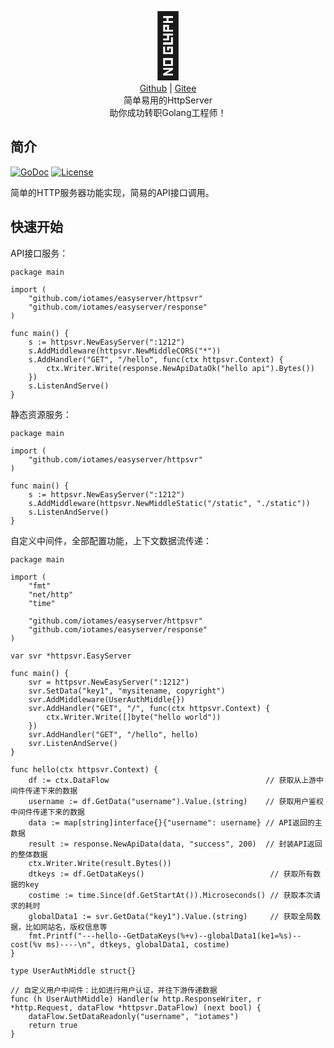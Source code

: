 <div align="center">
   <span style="font-size:100px">🧰</span>
  <br><a href="https://github.com/iotames/easyserver">Github</a> | <a href="https://gitee.com/catmes/easyserver">Gitee</a>
  <br>简单易用的HttpServer<br>助你成功转职Golang工程师！
</div>


## 简介

[![GoDoc](https://badgen.net/badge/Go/referenct)](https://pkg.go.dev/github.com/iotames/easyserver)
[![License](https://badgen.net/badge/License/MIT/green)](https://github.com/iotames/easyserver/blob/main/LICENSE)

简单的HTTP服务器功能实现，简易的API接口调用。


## 快速开始


API接口服务：

```
package main

import (
	"github.com/iotames/easyserver/httpsvr"
	"github.com/iotames/easyserver/response"
)

func main() {
	s := httpsvr.NewEasyServer(":1212")
	s.AddMiddleware(httpsvr.NewMiddleCORS("*"))
	s.AddHandler("GET", "/hello", func(ctx httpsvr.Context) {
		ctx.Writer.Write(response.NewApiDataOk("hello api").Bytes())
	})
	s.ListenAndServe()
}
```

静态资源服务：

```
package main

import (
	"github.com/iotames/easyserver/httpsvr"
)

func main() {
	s := httpsvr.NewEasyServer(":1212")
	s.AddMiddleware(httpsvr.NewMiddleStatic("/static", "./static"))
	s.ListenAndServe()
}
```

自定义中间件，全部配置功能，上下文数据流传递：

```
package main

import (
	"fmt"
	"net/http"
	"time"

	"github.com/iotames/easyserver/httpsvr"
	"github.com/iotames/easyserver/response"
)

var svr *httpsvr.EasyServer

func main() {
	svr = httpsvr.NewEasyServer(":1212")
	svr.SetData("key1", "mysitename, copyright")
	svr.AddMiddleware(UserAuthMiddle{})
	svr.AddHandler("GET", "/", func(ctx httpsvr.Context) {
		ctx.Writer.Write([]byte("hello world"))
	})
	svr.AddHandler("GET", "/hello", hello)
	svr.ListenAndServe()
}

func hello(ctx httpsvr.Context) {
	df := ctx.DataFlow                                   // 获取从上游中间件传递下来的数据
	username := df.GetData("username").Value.(string)    // 获取用户鉴权中间件传递下来的数据
	data := map[string]interface{}{"username": username} // API返回的主数据
	result := response.NewApiData(data, "success", 200)  // 封装API返回的整体数据
	ctx.Writer.Write(result.Bytes())
	dtkeys := df.GetDataKeys()                            // 获取所有数据的key
	costime := time.Since(df.GetStartAt()).Microseconds() // 获取本次请求的耗时
	globalData1 := svr.GetData("key1").Value.(string)     // 获取全局数据，比如网站名，版权信息等
	fmt.Printf("---hello--GetDataKeys(%+v)--globalData1(ke1=%s)--cost(%v ms)----\n", dtkeys, globalData1, costime)
}

type UserAuthMiddle struct{}

// 自定义用户中间件：比如进行用户认证，并往下游传递数据
func (h UserAuthMiddle) Handler(w http.ResponseWriter, r *http.Request, dataFlow *httpsvr.DataFlow) (next bool) {
	dataFlow.SetDataReadonly("username", "iotames")
	return true
}

```